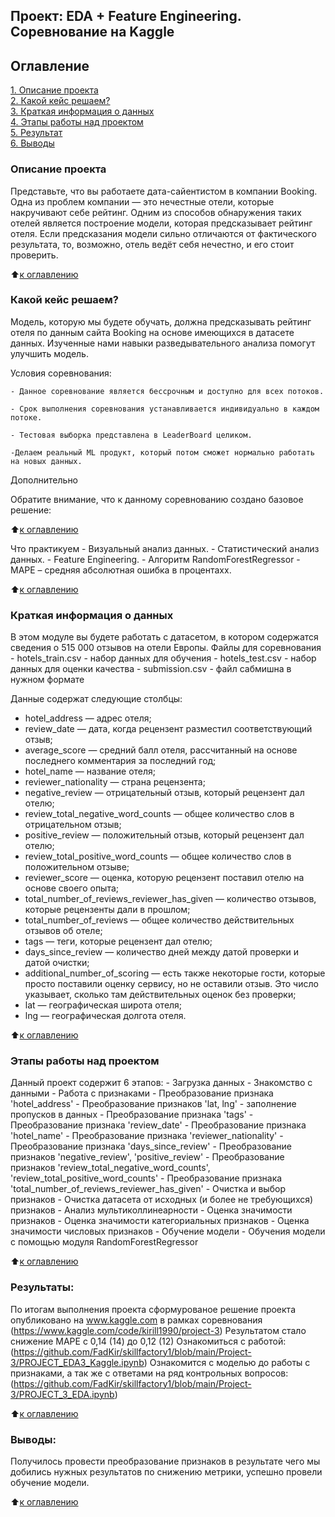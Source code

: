 ## Проект: EDA + Feature Engineering. Соревнование на Kaggle

## Оглавление  
[1. Описание проекта](https://github.com/FadKir/skillfactory/tree/master/Project-2#описание-проекта)  
[2. Какой кейс решаем?](https://github.com/FadKir/skillfactory/tree/master/Project-2#какой-кейс-решаем)  
[3. Краткая информация о данных](https://github.com/FadKir/skillfactory/tree/master/Project-2#краткая-информация-о-данных)  
[4. Этапы работы над проектом](https://github.com/FadKir/skillfactory/tree/master/Project-2#этапы-работы-над-проектом)  
[5. Результат](https://github.com/FadKir/skillfactory/tree/master/Project-2#результаты)    
[6. Выводы](https://github.com/FadKir/skillfactory/tree/master/Project-2#выводы) 

### Описание проекта    
Представьте, что вы работаете дата-сайентистом в компании Booking. Одна из проблем компании — это нечестные отели, которые накручивают себе рейтинг. Одним из способов обнаружения таких отелей является построение модели, которая предсказывает рейтинг отеля. Если предсказания модели сильно отличаются от фактического результата, то, возможно, отель ведёт себя нечестно, и его стоит проверить.

:arrow_up:[к оглавлению](https://github.com/FadKir/skillfactory/tree/master/Project-2#оглавление)

### Какой кейс решаем?
Модель, которую мы будете обучать, должна предсказывать рейтинг отеля по данным сайта Booking на основе имеющихся в датасете данных. Изученные нами навыки разведывательного анализа помогут улучшить модель.

Условия соревнования:

    - Данное соревнование является бессрочным и доступно для всех потоков.

    - Срок выполнения соревнования устанавливается индивидуально в каждом потоке.

    - Тестовая выборка представлена в LeaderBoard целиком.

    -Делаем реальный ML продукт, который потом сможет нормально работать на новых данных.

Дополнительно

Обратите внимание, что к данному соревнованию создано базовое решение:

:arrow_up:[к оглавлению](https://github.com/FadKir/skillfactory/tree/master/Project-2#оглавление)

Что практикуем
    - Визуальный анализ данных.
    - Статистический анализ данных.
    - Feature Engineering.
    - Алгоритм RandomForestRegressor
    - MAPE – средняя абсолютная ошибка в процентахх.

:arrow_up:[к оглавлению](https://github.com/FadKir/skillfactory/tree/master/Project-2#оглавление)

### Краткая информация о данных
В этом модуле вы будете работать с датасетом, в котором содержатся сведения о 515 000 отзывов на отели Европы. 
Файлы для соревнования
    - hotels_train.csv - набор данных для обучения
    - hotels_test.csv - набор данных для оценки качества
    - submission.csv - файл сабмишна в нужном формате

Данные содержат следующие столбцы:
 - hotel_address — адрес отеля;
 - review_date — дата, когда рецензент разместил соответствующий отзыв;
 - average_score — средний балл отеля, рассчитанный на основе последнего комментария за последний год;
 - hotel_name — название отеля;
 - reviewer_nationality — страна рецензента;
 - negative_review — отрицательный отзыв, который рецензент дал отелю;
 - review_total_negative_word_counts — общее количество слов в отрицательном отзыв;
 - positive_review — положительный отзыв, который рецензент дал отелю;
 - review_total_positive_word_counts — общее количество слов в положительном отзыве;
 - reviewer_score — оценка, которую рецензент поставил отелю на основе своего опыта;
 - total_number_of_reviews_reviewer_has_given — количество отзывов, которые рецензенты дали в прошлом;
 - total_number_of_reviews — общее количество действительных отзывов об отеле;
 - tags — теги, которые рецензент дал отелю;
 - days_since_review — количество дней между датой проверки и датой очистки;
 - additional_number_of_scoring — есть также некоторые гости, которые просто поставили оценку сервису, 
 но не оставили отзыв. Это число указывает, сколько там действительных оценок без проверки;
 - lat — географическая широта отеля;
 - lng — географическая долгота отеля.

:arrow_up:[к оглавлению](https://github.com/FadKir/skillfactory/tree/master/Project-2#оглавление)

### Этапы работы над проектом  
Данный проект содержит 6 этапов:
    - Загрузка данных
    - Знакомство с данными
    - Работа с признаками
        - Преобразование признака 'hotel_address'
        - Преобразование признаков 'lat, lng' - заполнение пропусков в данных
        - Преобразование признака 'tags'
        - Преобразование признака 'review_date'
        - Преобразование признака 'hotel_name'
        - Преобразование признака 'reviewer_nationality'
        - Преобразование признака 'days_since_review'
        - Преобразование признаков 'negative_review', 'positive_review'
        - Преобразование признаков 'review_total_negative_word_counts', 'review_total_positive_word_counts'
        - Преобразование признака 'total_number_of_reviews_reviewer_has_given'
    - Очистка и выбор признаков
        - Очистка датасета от исходных (и более не требующихся) признаков
        - Анализ мультиколлинеарности
        - Оценка значимости признаков
            - Оценка значимости категориальных признаков
            - Оценка значимости числовых признаков
    - Обучение модели
        - Обучения модели с помощью модуля RandomForestRegressor

:arrow_up:[к оглавлению](https://github.com/FadKir/skillfactory/tree/master/Project-2#оглавление)


### Результаты:  
По итогам выполнения проекта сформурованое решение проекта опубликовано на  www.kaggle.com в рамках соревнования (https://www.kaggle.com/code/kirill1990/project-3)
Результатом стало снижение MAPE с 0,14 (14) до 0,12 (12)
Ознакомиться с работой: (https://github.com/FadKir/skillfactory1/blob/main/Project-3/PROJECT_EDA3_Kaggle.ipynb)
Ознакомится с моделью до работы с признаками, а так же с ответами на ряд контрольных вопросов: (https://github.com/FadKir/skillfactory1/blob/main/Project-3/PROJECT_3_EDA.ipynb)


:arrow_up:[к оглавлению](https://github.com/FadKir/skillfactory/tree/master/Project-2#оглавление)


### Выводы:  
Получилось провести преобразование признаков в результате чего мы добились нужных результатов по снижению метрики, успешно провели обучение модели.

:arrow_up:[к оглавлению](https://github.com/FadKir/skillfactory/tree/master/Project-2#оглавление)
